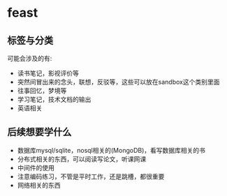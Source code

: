 # feast


## 标签与分类
可能会涉及的有:
* 读书笔记，影视评价等
* 突然间冒出来的念头，联想，反驳等，这些可以放在sandbox这个类别里面
* 往事回忆，梦境等
* 学习笔记，技术文档的输出
* 英语相关



## 后续想要学什么

* 数据库mysql/sqlite，nosql相关的(MongoDB)，看写数据库相关的书
* 分布式相关的东西，可以阅读写论文，听课网课
* 中间件的使用
* 注意编码练习，不管是平时工作，还是跳槽，都很重要
* 网络相关的东西


